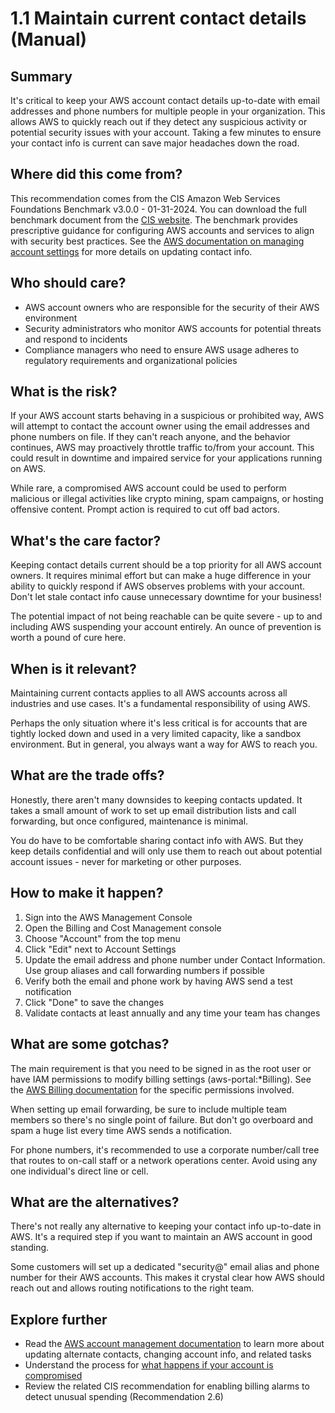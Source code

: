 # 1.1 Maintain current contact details (Manual)

## Summary
It's critical to keep your AWS account contact details up-to-date with email addresses and phone numbers for multiple people in your organization. This allows AWS to quickly reach out if they detect any suspicious activity or potential security issues with your account. Taking a few minutes to ensure your contact info is current can save major headaches down the road.

## Where did this come from?
This recommendation comes from the CIS Amazon Web Services Foundations Benchmark v3.0.0 - 01-31-2024. You can download the full benchmark document from the [CIS website](https://downloads.cisecurity.org/#/). The benchmark provides prescriptive guidance for configuring AWS accounts and services to align with security best practices. See the [AWS documentation on managing account settings](https://docs.aws.amazon.com/awsaccountbilling/latest/aboutv2/manage-account-payment.html#contact-info) for more details on updating contact info.

## Who should care? 
* AWS account owners who are responsible for the security of their AWS environment
* Security administrators who monitor AWS accounts for potential threats and respond to incidents
* Compliance managers who need to ensure AWS usage adheres to regulatory requirements and organizational policies

## What is the risk?
If your AWS account starts behaving in a suspicious or prohibited way, AWS will attempt to contact the account owner using the email addresses and phone numbers on file. If they can't reach anyone, and the behavior continues, AWS may proactively throttle traffic to/from your account. This could result in downtime and impaired service for your applications running on AWS. 

While rare, a compromised AWS account could be used to perform malicious or illegal activities like crypto mining, spam campaigns, or hosting offensive content. Prompt action is required to cut off bad actors.

## What's the care factor?
Keeping contact details current should be a top priority for all AWS account owners. It requires minimal effort but can make a huge difference in your ability to quickly respond if AWS observes problems with your account. Don't let stale contact info cause unnecessary downtime for your business!

The potential impact of not being reachable can be quite severe - up to and including AWS suspending your account entirely. An ounce of prevention is worth a pound of cure here.

## When is it relevant?
Maintaining current contacts applies to all AWS accounts across all industries and use cases. It's a fundamental responsibility of using AWS. 

Perhaps the only situation where it's less critical is for accounts that are tightly locked down and used in a very limited capacity, like a sandbox environment. But in general, you always want a way for AWS to reach you.

## What are the trade offs?
Honestly, there aren't many downsides to keeping contacts updated. It takes a small amount of work to set up email distribution lists and call forwarding, but once configured, maintenance is minimal. 

You do have to be comfortable sharing contact info with AWS. But they keep details confidential and will only use them to reach out about potential account issues - never for marketing or other purposes.

## How to make it happen?
1. Sign into the AWS Management Console
2. Open the Billing and Cost Management console 
3. Choose "Account" from the top menu
4. Click "Edit" next to Account Settings 
5. Update the email address and phone number under Contact Information. Use group aliases and call forwarding numbers if possible
6. Verify both the email and phone work by having AWS send a test notification
7. Click "Done" to save the changes
8. Validate contacts at least annually and any time your team has changes

## What are some gotchas?
The main requirement is that you need to be signed in as the root user or have IAM permissions to modify billing settings (aws-portal:*Billing). See the [AWS Billing documentation](https://docs.aws.amazon.com/IAM/latest/UserGuide/list_awsbilling.html) for the specific permissions involved.

When setting up email forwarding, be sure to include multiple team members so there's no single point of failure. But don't go overboard and spam a huge list every time AWS sends a notification.

For phone numbers, it's recommended to use a corporate number/call tree that routes to on-call staff or a network operations center. Avoid using any one individual's direct line or cell.

## What are the alternatives?
There's not really any alternative to keeping your contact info up-to-date in AWS. It's a required step if you want to maintain an AWS account in good standing. 

Some customers will set up a dedicated "security@" email alias and phone number for their AWS accounts. This makes it crystal clear how AWS should reach out and allows routing notifications to the right team.

## Explore further
* Read the [AWS account management documentation](https://docs.aws.amazon.com/accounts/latest/reference/manage-acct-creating.html) to learn more about updating alternate contacts, changing account info, and related tasks
* Understand the process for [what happens if your account is compromised](https://aws.amazon.com/premiumsupport/knowledge-center/potential-account-compromise/)
* Review the related CIS recommendation for enabling billing alarms to detect unusual spending (Recommendation 2.6)